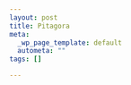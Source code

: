 ```yaml
--- 
layout: post
title: Pitagora
meta: 
  _wp_page_template: default
  autometa: ""
tags: []

---
```

 
